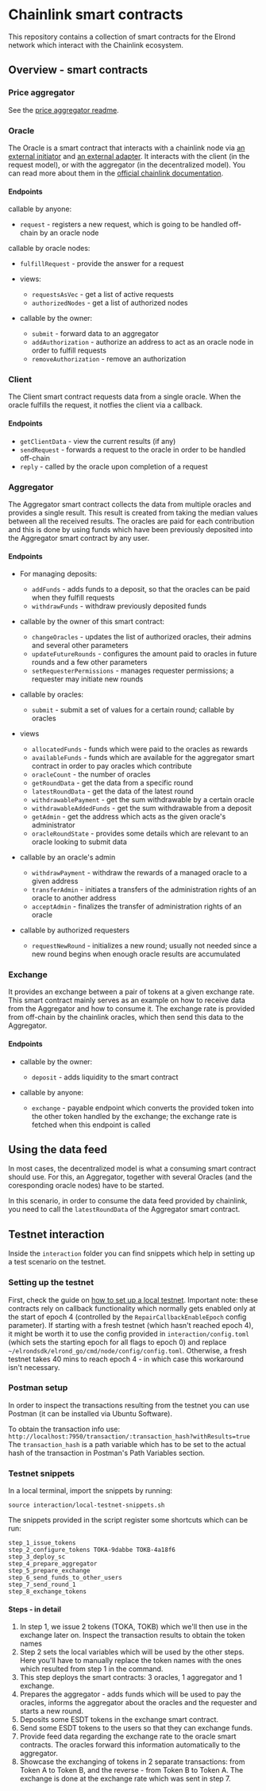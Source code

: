 # Chainlink smart contracts

This repository contains a collection of smart contracts for the Elrond network which interact with the Chainlink ecosystem.

## Overview - smart contracts

### Price aggregator

See the [price aggregator readme](price-aggregator/README.md).

### Oracle

The Oracle is a smart contract that interacts with a chainlink node via [an external initiator](https://docs.chain.link/docs/external-initiators-introduction) and [an external adapter](https://docs.chain.link/docs/external-adapters).
It interacts with the client (in the request model), or with the aggregator (in the decentralized model). You can read more about them in the [official chainlink documentation](https://docs.chain.link/docs/architecture-overview).

#### Endpoints

callable by anyone:
  - `request` - registers a new request, which is going to be handled off-chain by an oracle node

callable by oracle nodes:
  - `fulfillRequest` - provide the answer for a request

- views:
  - `requestsAsVec` - get a list of active requests
  - `authorizedNodes` - get a list of authorized nodes

- callable by the owner:
  - `submit` - forward data to an aggregator
  - `addAuthorization` - authorize an address to act as an oracle node in order to fulfill requests
  - `removeAuthorization` - remove an authorization

### Client

The Client smart contract requests data from a single oracle. When the oracle fulfills the request, it notfies the client via a callback.

#### Endpoints

- `getClientData` - view the current results (if any)
- `sendRequest` - forwards a request to the oracle in order to be handled off-chain
- `reply` - called by the oracle upon completion of a request

### Aggregator

The Aggregator smart contract collects the data from multiple oracles and provides a single result. This result is created from taking the median values between all the received results.
The oracles are paid for each contribution and this is done by using funds which have been previously deposited into the Aggregator smart contract by any user.

#### Endpoints

- For managing deposits:
  - `addFunds` - adds funds to a deposit, so that the oracles can be paid when they fulfill requests
  - `withdrawFunds` - withdraw previously deposited funds

- callable by the owner of this smart contract:
  - `changeOracles` - updates the list of authorized oracles, their admins and several other parameters
  - `updateFutureRounds` - configures the amount paid to oracles in future rounds and a few other parameters
  - `setRequesterPermissions` - manages requester permissions; a requester may initiate new rounds

- callable by oracles:
  - `submit` - submit a set of values for a certain round; callable by oracles

- views
  - `allocatedFunds` - funds which were paid to the oracles as rewards
  - `availableFunds` - funds which are available for the aggregator smart contract in order to pay oracles which contribute
  - `oracleCount` - the number of oracles
  - `getRoundData` - get the data from a specific round
  - `latestRoundData` - get the data of the latest round
  - `withdrawablePayment` - get the sum withdrawable by a certain oracle
  - `withdrawableAddedFunds` - get the sum withdrawable from a deposit
  - `getAdmin` - get the address which acts as the given oracle's administrator
  - `oracleRoundState` - provides some details which are relevant to an oracle looking to submit data

- callable by an oracle's admin
  - `withdrawPayment` - withdraw the rewards of a managed oracle to a given address
  - `transferAdmin` - initiates a transfers of the administration rights of an oracle to another address
  - `acceptAdmin` - finalizes the transfer of administration rights of an oracle

- callable by authorized requesters
  - `requestNewRound` - initializes a new round; usually not needed since a new round begins when enough oracle results are accumulated

### Exchange

It provides an exchange between a pair of tokens at a given exchange rate. This smart contract mainly serves as an example on how to receive data from the Aggregator and how to consume it.
The exchange rate is provided from off-chain by the chainlink oracles, which then send this data to the Aggregator.

#### Endpoints

- callable by the owner:
  - `deposit` - adds liquidity to the smart contract

- callable by anyone:
  - `exchange` - payable endpoint which converts the provided token into the other token handled by the exchange; the exchange rate is fetched when this endpoint is called

## Using the data feed

In most cases, the decentralized model is what a consuming smart contract should use. For this, an Aggregator, together with several Oracles (and the coresponding oracle nodes) have to be started.

In this scenario, in order to consume the data feed provided by chainlink, you need to call the `latestRoundData` of the Aggregator smart contract.

## Testnet interaction

Inside the `interaction` folder you can find snippets which help in setting up a test scenario on the testnet.

### Setting up the testnet

First, check the guide on [how to set up a local testnet](https://docs.elrond.com/developers/setup-local-testnet/).
Important note: these contracts rely on callback functionality which normally gets enabled only at the start of epoch 4 (controlled by the `RepairCallbackEnableEpoch` config parameter). If starting with a fresh testnet (which hasn't reached epoch 4), it might be worth it to use the config provided in `interaction/config.toml` (which sets the starting epoch for all flags to epoch 0) and replace `~/elrondsdk/elrond_go/cmd/node/config/config.toml`. Otherwise, a fresh testnet takes 40 mins to reach epoch 4 - in which case this workaround isn't necessary.

### Postman setup

In order to inspect the transactions resulting from the testnet you can use Postman (it can be installed via Ubuntu Software).

To obtain the transaction info use:
`http://localhost:7950/transaction/:transaction_hash?withResults=true`
The `transaction_hash` is a path variable which has to be set to the actual hash of the transaction in Postman's Path Variables section.

### Testnet snippets

In a local terminal, import the snippets by running:

```
source interaction/local-testnet-snippets.sh
```

The snippets provided in the script register some shortcuts which can be run:

```
step_1_issue_tokens
step_2_configure_tokens TOKA-9dabbe TOKB-4a18f6
step_3_deploy_sc
step_4_prepare_aggregator
step_5_prepare_exchange
step_6_send_funds_to_other_users
step_7_send_round_1
step_8_exchange_tokens
```

#### Steps - in detail

1. In step 1, we issue 2 tokens (TOKA, TOKB) which we'll then use in the exchange later on.
Inspect the transaction results to obtain the token names 
2. Step 2 sets the local variables which will be used by the other steps. Here you'll have to manually replace the token names with the ones which resulted from step 1 in the command.
3. This step deploys the smart contracts: 3 oracles, 1 aggregator and 1 exchange.
4. Prepares the aggregator - adds funds which will be used to pay the oracles, informs the aggregator about the oracles and the requester and starts a new round.
5. Deposits some ESDT tokens in the exchange smart contract.
6. Send some ESDT tokens to the users so that they can exchange funds.
7. Provide feed data regarding the exchange rate to the oracle smart contracts. The oracles forward this information automatically to the aggregator.
8. Showcase the exchanging of tokens in 2 separate transactions: from Token A to Token B, and the reverse - from Token B to Token A. The exchange is done at the exchange rate which was sent in step 7.
